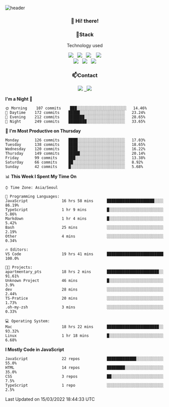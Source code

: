 ![header](https://capsule-render.vercel.app/api?type=waving&color=gradient&height=200&text=Che-ri&fontAlign=70&fontAlignY=40&animation=twinkling)

<h3 align="center">👋 Hi! there!</h3>

<h3 align="center">📌Stack</h3>
<p align="center">Technology used</p>
<div align="center"><img src="https://img.shields.io/badge/HTML5-e74c3c?style=flat-square&logo=HTML5&logoColor=white"></img> &nbsp <img src="https://img.shields.io/badge/CSS3-0A84FF?style=flat-square&logo=CSS3&logoColor=white"></img>  &nbsp <img src="https://img.shields.io/badge/SCSS-fd79a8?style=flat-square&logo=Sass&logoColor=white"/></a>&nbsp  &nbsp <img src="https://img.shields.io/badge/styled%2Dcomponents-DB7093?style=flat-square&logo=styled%2Dcomponents&logoColor=white"/></a>
<br><img src="https://img.shields.io/badge/JavaScript-FFCD11?style=flat-square&logo=JavaScript&logoColor=white"></img> &nbsp <img src="https://img.shields.io/badge/React-00BCF6?style=flat-square&logo=React&logoColor=white"></img> &nbsp <img src="https://img.shields.io/badge/Redux-764ABC?style=flat-square&logo=Redux&logoColor=white"/></a></div>

<h3 align="center">📫Contact</h3>
<div align="center"><a href="https://cheri.tistory.com/"><img src="https://img.shields.io/badge/Cheri-AD29B6?style=flat-square&logo=Tidal&logoColor=white"/></a> <a href="rnjs1135@gmail.com"> &nbsp <img src="https://img.shields.io/badge/Gmail-EA4335?style=flat-square&logo=Gmail&logoColor=white"/></a></div>

<!--START_SECTION:waka-->
**I'm a Night 🦉** 

```text
🌞 Morning    107 commits    ███░░░░░░░░░░░░░░░░░░░░░░   14.46% 
🌆 Daytime    172 commits    █████░░░░░░░░░░░░░░░░░░░░   23.24% 
🌃 Evening    212 commits    ███████░░░░░░░░░░░░░░░░░░   28.65% 
🌙 Night      249 commits    ████████░░░░░░░░░░░░░░░░░   33.65%

```
📅 **I'm Most Productive on Thursday** 

```text
Monday       126 commits    ████░░░░░░░░░░░░░░░░░░░░░   17.03% 
Tuesday      138 commits    ████░░░░░░░░░░░░░░░░░░░░░   18.65% 
Wednesday    120 commits    ████░░░░░░░░░░░░░░░░░░░░░   16.22% 
Thursday     149 commits    █████░░░░░░░░░░░░░░░░░░░░   20.14% 
Friday       99 commits     ███░░░░░░░░░░░░░░░░░░░░░░   13.38% 
Saturday     66 commits     ██░░░░░░░░░░░░░░░░░░░░░░░   8.92% 
Sunday       42 commits     █░░░░░░░░░░░░░░░░░░░░░░░░   5.68%

```


📊 **This Week I Spent My Time On** 

```text
⌚︎ Time Zone: Asia/Seoul

💬 Programming Languages: 
JavaScript               16 hrs 58 mins      █████████████████████░░░░   86.19% 
TypeScript               1 hr 9 mins         █░░░░░░░░░░░░░░░░░░░░░░░░   5.86% 
Markdown                 1 hr 4 mins         █░░░░░░░░░░░░░░░░░░░░░░░░   5.42% 
Bash                     25 mins             ░░░░░░░░░░░░░░░░░░░░░░░░░   2.19% 
Other                    4 mins              ░░░░░░░░░░░░░░░░░░░░░░░░░   0.34%

🔥 Editors: 
VS Code                  19 hrs 41 mins      █████████████████████████   100.0%

🐱‍💻 Projects: 
apartmentary_pts         18 hrs 2 mins       ███████████████████████░░   91.61% 
Unknown Project          46 mins             █░░░░░░░░░░░░░░░░░░░░░░░░   3.9% 
dev                      28 mins             ░░░░░░░░░░░░░░░░░░░░░░░░░   2.44% 
TS-Pratice               20 mins             ░░░░░░░░░░░░░░░░░░░░░░░░░   1.73% 
.oh-my-zsh               3 mins              ░░░░░░░░░░░░░░░░░░░░░░░░░   0.33%

💻 Operating System: 
Mac                      18 hrs 22 mins      ███████████████████████░░   93.32% 
Linux                    1 hr 18 mins        █░░░░░░░░░░░░░░░░░░░░░░░░   6.68%

```

**I Mostly Code in JavaScript** 

```text
JavaScript               22 repos            █████████████░░░░░░░░░░░░   55.0% 
HTML                     14 repos            ████████░░░░░░░░░░░░░░░░░   35.0% 
CSS                      3 repos             ██░░░░░░░░░░░░░░░░░░░░░░░   7.5% 
TypeScript               1 repo              ░░░░░░░░░░░░░░░░░░░░░░░░░   2.5%

```



 Last Updated on 15/03/2022 18:44:33 UTC
<!--END_SECTION:waka-->
